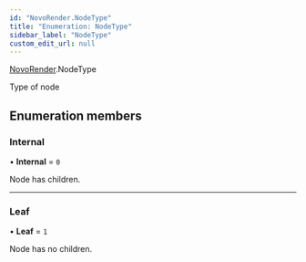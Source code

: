 ```yaml
---
id: "NovoRender.NodeType"
title: "Enumeration: NodeType"
sidebar_label: "NodeType"
custom_edit_url: null
---
```


[NovoRender](../namespaces/NovoRender.md).NodeType

Type of node

## Enumeration members

### Internal

• **Internal** = `0`

Node has children.

___

### Leaf

• **Leaf** = `1`

Node has no children.
